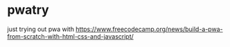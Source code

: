 # pwatry
just trying out pwa with https://www.freecodecamp.org/news/build-a-pwa-from-scratch-with-html-css-and-javascript/
